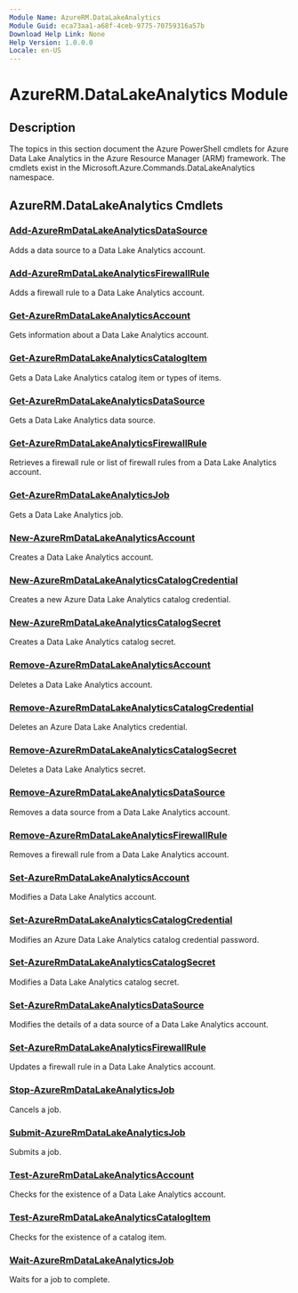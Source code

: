 ```yaml
---
Module Name: AzureRM.DataLakeAnalytics
Module Guid: eca73aa1-a68f-4ceb-9775-70759316a57b
Download Help Link: None
Help Version: 1.0.0.0
Locale: en-US
---
```


# AzureRM.DataLakeAnalytics Module
## Description
The topics in this section document the Azure PowerShell cmdlets for Azure Data Lake Analytics in the Azure Resource Manager (ARM) framework. The cmdlets exist in the Microsoft.Azure.Commands.DataLakeAnalytics namespace.

## AzureRM.DataLakeAnalytics Cmdlets
### [Add-AzureRmDataLakeAnalyticsDataSource](Add-AzureRmDataLakeAnalyticsDataSource.md)
Adds a data source to a Data Lake Analytics account.

### [Add-AzureRmDataLakeAnalyticsFirewallRule](Add-AzureRmDataLakeAnalyticsFirewallRule.md)
Adds a firewall rule to a Data Lake Analytics account.

### [Get-AzureRmDataLakeAnalyticsAccount](Get-AzureRmDataLakeAnalyticsAccount.md)
Gets information about a Data Lake Analytics account.

### [Get-AzureRmDataLakeAnalyticsCatalogItem](Get-AzureRmDataLakeAnalyticsCatalogItem.md)
Gets a Data Lake Analytics catalog item or types of items.

### [Get-AzureRmDataLakeAnalyticsDataSource](Get-AzureRmDataLakeAnalyticsDataSource.md)
Gets a Data Lake Analytics data source.

### [Get-AzureRmDataLakeAnalyticsFirewallRule](Get-AzureRmDataLakeAnalyticsFirewallRule.md)
Retrieves a firewall rule or list of firewall rules from a Data Lake Analytics account.

### [Get-AzureRmDataLakeAnalyticsJob](Get-AzureRmDataLakeAnalyticsJob.md)
Gets a Data Lake Analytics job.

### [New-AzureRmDataLakeAnalyticsAccount](New-AzureRmDataLakeAnalyticsAccount.md)
Creates a Data Lake Analytics account.

### [New-AzureRmDataLakeAnalyticsCatalogCredential](New-AzureRmDataLakeAnalyticsCatalogCredential.md)
Creates a new Azure Data Lake Analytics catalog credential.

### [New-AzureRmDataLakeAnalyticsCatalogSecret](New-AzureRmDataLakeAnalyticsCatalogSecret.md)
Creates a Data Lake Analytics catalog secret.

### [Remove-AzureRmDataLakeAnalyticsAccount](Remove-AzureRmDataLakeAnalyticsAccount.md)
Deletes a Data Lake Analytics account.

### [Remove-AzureRmDataLakeAnalyticsCatalogCredential](Remove-AzureRmDataLakeAnalyticsCatalogCredential.md)
Deletes an Azure Data Lake Analytics credential.

### [Remove-AzureRmDataLakeAnalyticsCatalogSecret](Remove-AzureRmDataLakeAnalyticsCatalogSecret.md)
Deletes a Data Lake Analytics secret.

### [Remove-AzureRmDataLakeAnalyticsDataSource](Remove-AzureRmDataLakeAnalyticsDataSource.md)
Removes a data source from a Data Lake Analytics account.

### [Remove-AzureRmDataLakeAnalyticsFirewallRule](Remove-AzureRmDataLakeAnalyticsFirewallRule.md)
Removes a firewall rule from a Data Lake Analytics account.

### [Set-AzureRmDataLakeAnalyticsAccount](Set-AzureRmDataLakeAnalyticsAccount.md)
Modifies a Data Lake Analytics account.

### [Set-AzureRmDataLakeAnalyticsCatalogCredential](Set-AzureRmDataLakeAnalyticsCatalogCredential.md)
Modifies an Azure Data Lake Analytics catalog credential password.

### [Set-AzureRmDataLakeAnalyticsCatalogSecret](Set-AzureRmDataLakeAnalyticsCatalogSecret.md)
Modifies a Data Lake Analytics catalog secret.

### [Set-AzureRmDataLakeAnalyticsDataSource](Set-AzureRmDataLakeAnalyticsDataSource.md)
Modifies the details of a data source of a Data Lake Analytics account.

### [Set-AzureRmDataLakeAnalyticsFirewallRule](Set-AzureRmDataLakeAnalyticsFirewallRule.md)
Updates a firewall rule in a Data Lake Analytics account.

### [Stop-AzureRmDataLakeAnalyticsJob](Stop-AzureRmDataLakeAnalyticsJob.md)
Cancels a job.

### [Submit-AzureRmDataLakeAnalyticsJob](Submit-AzureRmDataLakeAnalyticsJob.md)
Submits a job.

### [Test-AzureRmDataLakeAnalyticsAccount](Test-AzureRmDataLakeAnalyticsAccount.md)
Checks for the existence of a Data Lake Analytics account.

### [Test-AzureRmDataLakeAnalyticsCatalogItem](Test-AzureRmDataLakeAnalyticsCatalogItem.md)
Checks for the existence of a catalog item.

### [Wait-AzureRmDataLakeAnalyticsJob](Wait-AzureRmDataLakeAnalyticsJob.md)
Waits for a job to complete.

